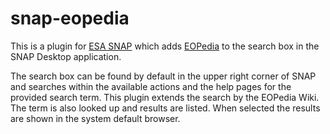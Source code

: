 # snap-eopedia

This is a plugin for [ESA SNAP](step.esa.int) which adds [EOPedia](www.eopedia.org) to the search box in the SNAP 
Desktop application.

The search box can be found by default in the upper right corner of SNAP and searches within the available actions 
and the help pages for the provided search term. This plugin extends the search by the EOPedia Wiki. The term is also looked up and results are listed. When selected 
the results are shown in the system default browser.